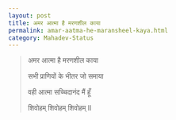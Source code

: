 ```yaml
---
layout: post
title: अमर आत्मा है मरणशील काया
permalink: amar-aatma-he-maransheel-kaya.html
category: Mahadev-Status
---
```

> अमर आत्मा है मरणशील काया
> 
> सभी प्राणियों के भीतर जो समाया
> 
> वही आत्मा सच्चिदानंद मैं हूँ
> 
> शिवोहम् शिवोहम् शिवोहम् ll
